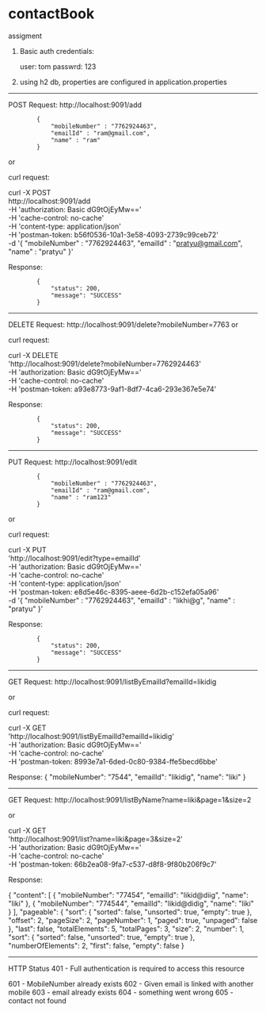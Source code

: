 # contactBook
assigment 



1. Basic auth credentials:

	user: tom
	passwrd: 123
	
	
2. using h2 db, properties are configured in application.properties

---------

POST Request: http://localhost:9091/add  

			{
				"mobileNumber" : "7762924463",
				"emailId" : "ram@gmail.com",
				"name" : "ram"
			}
			
or

curl request:


curl -X POST \
  http://localhost:9091/add \
  -H 'authorization: Basic dG9tOjEyMw==' \
  -H 'cache-control: no-cache' \
  -H 'content-type: application/json' \
  -H 'postman-token: b56f0536-10a1-3e58-4093-2739c99ceb72' \
  -d '{
	"mobileNumber" : "7762924463",
	"emailId" : "pratyu@gmail.com",
	"name" : "pratyu"
}'


Response:

			{
				"status": 200,
				"message": "SUCCESS"
			}
		
---------

DELETE Request: http://localhost:9091/delete?mobileNumber=7763     or

curl request:

curl -X DELETE \
  'http://localhost:9091/delete?mobileNumber=7762924463' \
  -H 'authorization: Basic dG9tOjEyMw==' \
  -H 'cache-control: no-cache' \
  -H 'postman-token: a93e8773-9af1-8df7-4ca6-293e367e5e74'
  

Response:

			{
				"status": 200,
				"message": "SUCCESS"
			}	
		
		
---------


PUT Request: http://localhost:9091/edit

			{
				"mobileNumber" : "7762924463",
				"emailId" : "ram@gmail.com",
				"name" : "ram123"
			}
			
			
or

curl request:

curl -X PUT \
  'http://localhost:9091/edit?type=emailId' \
  -H 'authorization: Basic dG9tOjEyMw==' \
  -H 'cache-control: no-cache' \
  -H 'content-type: application/json' \
  -H 'postman-token: e8d5e46c-8395-aeee-6d2b-c152efa05a96' \
  -d '{
	"mobileNumber" : "7762924463",
	"emailId" : "likhi@g",
	"name" : "pratyu"
}'

			
Response:

			{
				"status": 200,
				"message": "SUCCESS"
			}
		

---------

GET Request: http://localhost:9091/listByEmailId?emailId=likidig

or

curl request:

curl -X GET \
  'http://localhost:9091/listByEmailId?emailId=likidig' \
  -H 'authorization: Basic dG9tOjEyMw==' \
  -H 'cache-control: no-cache' \
  -H 'postman-token: 8993e7a1-6ded-0c80-9384-ffe5becd6bbe'

Response:
			{
				"mobileNumber": "7544",
				"emailId": "likidig",
				"name": "liki"
			}

			
---------

GET Request: http://localhost:9091/listByName?name=liki&page=1&size=2

or

curl -X GET \
  'http://localhost:9091/list?name=liki&page=3&size=2' \
  -H 'authorization: Basic dG9tOjEyMw==' \
  -H 'cache-control: no-cache' \
  -H 'postman-token: 66b2ea08-9fa7-c537-d8f8-9f80b206f9c7'

Response:

{
    "content": [
        {
            "mobileNumber": "77454",
            "emailId": "likid@diig",
            "name": "liki"
        },
        {
            "mobileNumber": "774544",
            "emailId": "likid@didig",
            "name": "liki"
        }
    ],
    "pageable": {
        "sort": {
            "sorted": false,
            "unsorted": true,
            "empty": true
        },
        "offset": 2,
        "pageSize": 2,
        "pageNumber": 1,
        "paged": true,
        "unpaged": false
    },
    "last": false,
    "totalElements": 5,
    "totalPages": 3,
    "size": 2,
    "number": 1,
    "sort": {
        "sorted": false,
        "unsorted": true,
        "empty": true
    },
    "numberOfElements": 2,
    "first": false,
    "empty": false
}	
		

---------



HTTP Status 401 - Full authentication is required to access this resource

601 - MobileNumber already exists
602 - Given email is linked with another mobile
603 - email already exists
604 - something went wrong
605 - contact not found

